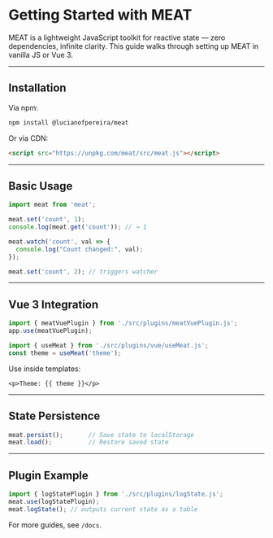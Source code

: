 # Getting Started with MEAT

MEAT is a lightweight JavaScript toolkit for reactive state — zero dependencies, infinite clarity. This guide walks through setting up MEAT in vanilla JS or Vue 3.

---

## Installation

Via npm:

```bash
npm install @lucianofpereira/meat
```

Or via CDN:

```html
<script src="https://unpkg.com/meat/src/meat.js"></script>
```

---

## Basic Usage

```js
import meat from 'meat';

meat.set('count', 1);
console.log(meat.get('count')); // → 1

meat.watch('count', val => {
  console.log("Count changed:", val);
});

meat.set('count', 2); // triggers watcher
```

---

## Vue 3 Integration

```js
import { meatVuePlugin } from './src/plugins/meatVuePlugin.js';
app.use(meatVuePlugin);

import { useMeat } from './src/plugins/vue/useMeat.js';
const theme = useMeat('theme');
```

Use inside templates:

```vue
<p>Theme: {{ theme }}</p>
```

---

## State Persistence

```js
meat.persist();       // Save state to localStorage
meat.load();          // Restore saved state
```

---

## Plugin Example

```js
import { logStatePlugin } from './src/plugins/logState.js';
meat.use(logStatePlugin);
meat.logState(); // outputs current state as a table
```

For more guides, see `/docs`.
